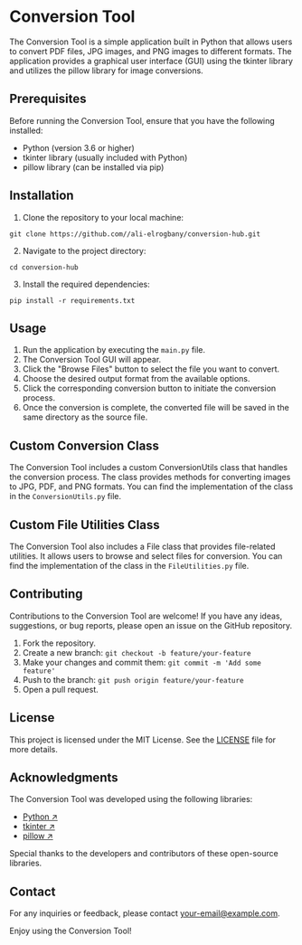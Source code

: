 # Conversion Tool

The Conversion Tool is a simple application built in Python that allows users to convert PDF files, JPG images, and PNG images to different formats. The application provides a graphical user interface (GUI) using the tkinter library and utilizes the pillow library for image conversions.

## Prerequisites

Before running the Conversion Tool, ensure that you have the following installed:

- Python (version 3.6 or higher)
- tkinter library (usually included with Python)
- pillow library (can be installed via pip)

## Installation

1. Clone the repository to your local machine:

```shell
git clone https://github.com//ali-elrogbany/conversion-hub.git
```

2. Navigate to the project directory:

```shell
cd conversion-hub
```

3. Install the required dependencies:

```shell
pip install -r requirements.txt
```

## Usage

1. Run the application by executing the `main.py` file.
2. The Conversion Tool GUI will appear.
3. Click the "Browse Files" button to select the file you want to convert.
4. Choose the desired output format from the available options.
5. Click the corresponding conversion button to initiate the conversion process.
6. Once the conversion is complete, the converted file will be saved in the same directory as the source file. 

## Custom Conversion Class

The Conversion Tool includes a custom ConversionUtils class that handles the conversion process. The class provides methods for converting images to JPG, PDF, and PNG formats. You can find the implementation of the class in the `ConversionUtils.py` file.

## Custom File Utilities Class

The Conversion Tool also includes a File class that provides file-related utilities. It allows users to browse and select files for conversion. You can find the implementation of the class in the `FileUtilities.py` file.

## Contributing

Contributions to the Conversion Tool are welcome! If you have any ideas, suggestions, or bug reports, please open an issue on the GitHub repository.

1. Fork the repository.
2. Create a new branch: `git checkout -b feature/your-feature`
3. Make your changes and commit them: `git commit -m 'Add some feature'`
4. Push to the branch: `git push origin feature/your-feature`
5. Open a pull request.

## License

This project is licensed under the MIT License. See the [LICENSE](LICENSE) file for more details.

## Acknowledgments

The Conversion Tool was developed using the following libraries:

- [Python ↗](https://www.python.org/)
- [tkinter ↗](https://docs.python.org/3/library/tkinter.html)
- [pillow ↗](https://pillow.readthedocs.io/)

Special thanks to the developers and contributors of these open-source libraries.

## Contact

For any inquiries or feedback, please contact [your-email@example.com](mailto:your-email@example.com).

Enjoy using the Conversion Tool!

